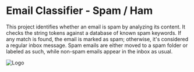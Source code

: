 # Email Classifier - Spam / Ham

This project identifies whether an email is spam by analyzing its content. It checks the string tokens against a database of known spam keywords. If any match is found, the email is marked as spam; otherwise, it's considered a regular inbox message. Spam emails are either moved to a spam folder or labeled as such, while non-spam emails appear in the inbox as usual.

![Logo](https://github.com/idevgohel/EmailClassifier-Spam-Ham/assets/118293833/97733ef8-c164-4189-81cb-8b859958405e)

